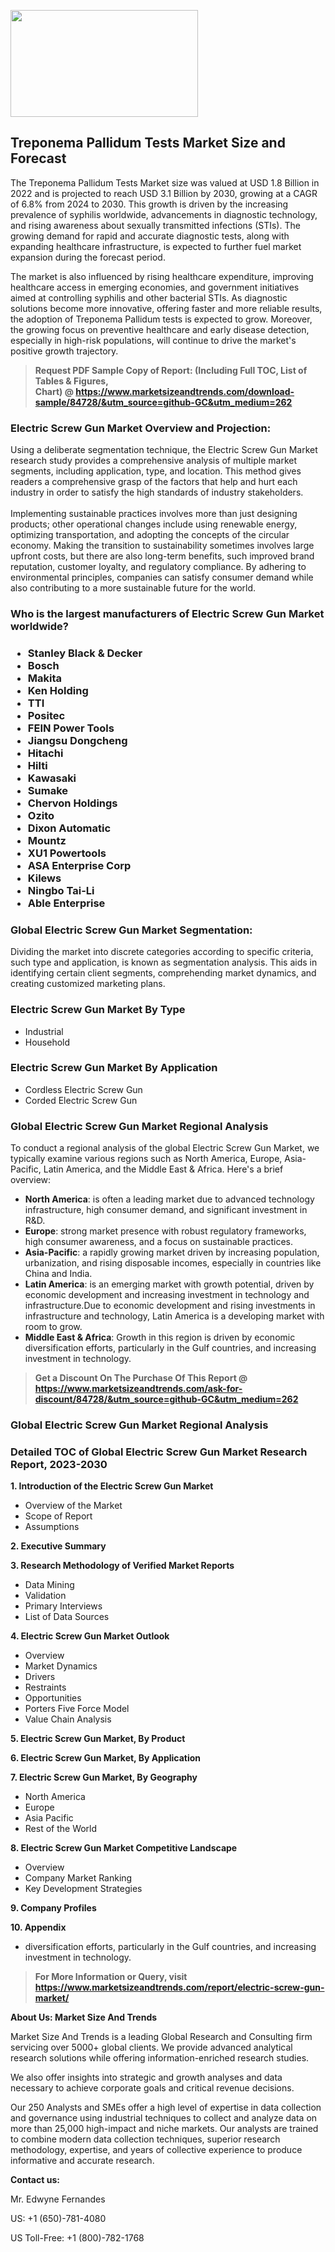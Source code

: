 <p><img class="alignnone size-medium wp-image-20088" src="https://ffe5etoiles.com/wp-content/uploads/2024/12/MST1-300x171.png" alt="" width="300" height="171" /></p><h2>Treponema Pallidum Tests Market Size and Forecast</h2><p>The Treponema Pallidum Tests Market size was valued at USD 1.8 Billion in 2022 and is projected to reach USD 3.1 Billion by 2030, growing at a CAGR of 6.8% from 2024 to 2030. This growth is driven by the increasing prevalence of syphilis worldwide, advancements in diagnostic technology, and rising awareness about sexually transmitted infections (STIs). The growing demand for rapid and accurate diagnostic tests, along with expanding healthcare infrastructure, is expected to further fuel market expansion during the forecast period.</p><p>The market is also influenced by rising healthcare expenditure, improving healthcare access in emerging economies, and government initiatives aimed at controlling syphilis and other bacterial STIs. As diagnostic solutions become more innovative, offering faster and more reliable results, the adoption of Treponema Pallidum tests is expected to grow. Moreover, the growing focus on preventive healthcare and early disease detection, especially in high-risk populations, will continue to drive the market's positive growth trajectory.</p></p><blockquote id="" class=""><strong>Request PDF Sample Copy of Report: (Including Full TOC, List of Tables &amp; Figures, Chart)&nbsp;@&nbsp;<strong><a href="https://www.marketsizeandtrends.com/download-sample/84728/&utm_source=github-GC&utm_medium=262" target="_blank">https://www.marketsizeandtrends.com/download-sample/84728/&utm_source=github-GC&utm_medium=262</a></strong></strong></blockquote><h3 id="" class="">Electric Screw Gun Market&nbsp;Overview and Projection:</h3><p id="" class="">Using a deliberate segmentation technique, the Electric Screw Gun Market research study provides a comprehensive analysis of multiple market segments, including application, type, and location. This method gives readers a comprehensive grasp of the factors that help and hurt each industry in order to satisfy the high standards of industry stakeholders. <br /> <br />Implementing sustainable practices involves more than just designing products; other operational changes include using renewable energy, optimizing transportation, and adopting the concepts of the circular economy. Making the transition to sustainability sometimes involves large upfront costs, but there are also long-term benefits, such improved brand reputation, customer loyalty, and regulatory compliance. By adhering to environmental principles, companies can satisfy consumer demand while also contributing to a more sustainable future for the world.</p><h3 id="" class="">Who is the largest manufacturers of&nbsp;Electric Screw Gun Market worldwide?</h3><h3 class=""><p><ul><li>Stanley Black & Decker </li><li> Bosch </li><li> Makita </li><li> Ken Holding </li><li> TTI </li><li> Positec </li><li> FEIN Power Tools </li><li> Jiangsu Dongcheng </li><li> Hitachi </li><li> Hilti </li><li> Kawasaki </li><li> Sumake </li><li> Chervon Holdings </li><li> Ozito </li><li> Dixon Automatic </li><li> Mountz </li><li> XU1 Powertools </li><li> ASA Enterprise Corp </li><li> Kilews </li><li> Ningbo Tai-Li </li><li> Able Enterprise</li></ul></p></h3><h3 id="" class="">Global&nbsp;Electric Screw Gun Market Segmentation:</h3><p id="" class="">Dividing the market into discrete categories according to specific criteria, such type and application, is known as segmentation analysis. This aids in identifying certain client segments, comprehending market dynamics, and creating customized marketing plans.</p><h3 id="" class="">Electric Screw Gun Market&nbsp;By Type</h3><p><p><ul><li>Industrial </li><li> Household</p></li></ul></p></p><h3 id="" class="">Electric Screw Gun Market&nbsp;By Application</h3><p class=""><p><ul><li>Cordless Electric Screw Gun </li><li> Corded Electric Screw Gun</li></ul></p></p><h3 id="" class="">Global Electric Screw Gun Market Regional Analysis</h3><p id="" class="">To conduct a regional analysis of the global Electric Screw Gun Market, we typically examine various regions such as North America, Europe, Asia-Pacific, Latin America, and the Middle East &amp; Africa. Here's a brief overview:</p><ul><li><strong>North America</strong>: is often a leading market due to advanced technology infrastructure, high consumer demand, and significant investment in R&amp;D.</li><li><strong>Europe</strong>: strong market presence with robust regulatory frameworks, high consumer awareness, and a focus on sustainable practices.</li><li><strong>Asia-Pacific</strong>: a rapidly growing market driven by increasing population, urbanization, and rising disposable incomes, especially in countries like China and India.</li><li><strong>Latin America</strong>: is an emerging market with growth potential, driven by economic development and increasing investment in technology and infrastructure.Due to economic development and rising investments in infrastructure and technology, Latin America is a developing market with room to grow.</li><li><strong>Middle East &amp; Africa</strong>: Growth in this region is driven by economic diversification efforts, particularly in the Gulf countries, and increasing investment in technology.</li></ul><blockquote id="" class=""><strong>Get a Discount On The Purchase Of This Report @ <strong><a href="https://www.marketsizeandtrends.com/ask-for-discount/84728/&utm_source=github-GC&utm_medium=262" target="_blank">https://www.marketsizeandtrends.com/ask-for-discount/84728/&utm_source=github-GC&utm_medium=262</a></strong></strong></blockquote><h3 id="" class="">Global Electric Screw Gun Market Regional Analysis</h3><h3 id="" class="">Detailed TOC of Global Electric Screw Gun Market Research Report, 2023-2030</h3><p id="" class=""><strong>1. Introduction of the Electric Screw Gun Market</strong></p><ul><li>Overview of the Market</li><li>Scope of Report</li><li>Assumptions</li></ul><p id="" class=""><strong>2. Executive Summary</strong></p><p id="" class=""><strong>3. Research Methodology of Verified Market Reports</strong></p><ul><li>Data Mining</li><li>Validation</li><li>Primary Interviews</li><li>List of Data Sources</li></ul><p id="" class=""><strong>4. Electric Screw Gun Market Outlook</strong></p><ul><li>Overview</li><li>Market Dynamics</li><li>Drivers</li><li>Restraints</li><li>Opportunities</li><li>Porters Five Force Model</li><li>Value Chain Analysis</li></ul><p id="" class=""><strong>5. Electric Screw Gun Market, By Product</strong></p><p id="" class=""><strong>6. Electric Screw Gun Market, By Application</strong></p><p id="" class=""><strong>7. Electric Screw Gun Market, By Geography</strong></p><ul><li>North America</li><li>Europe</li><li>Asia Pacific</li><li>Rest of the World</li></ul><p id="" class=""><strong>8. Electric Screw Gun Market Competitive Landscape</strong></p><ul><li>Overview</li><li>Company Market Ranking</li><li>Key Development Strategies</li></ul><p id="" class=""><strong>9. Company Profiles</strong></p><p id="" class=""><strong>10. Appendix</strong></p><ul><li>diversification efforts, particularly in the Gulf countries, and increasing investment in technology.</li></ul><blockquote id="" class=""><strong>For More Information or Query, visit <strong><strong><a href="https://www.marketsizeandtrends.com/report/electric-screw-gun-market/" target="_blank">https://www.marketsizeandtrends.com/report/electric-screw-gun-market/</a></strong></strong></strong></blockquote><p id="" class=""><strong>About Us: Market Size And Trends</strong></p><p id="" class="">Market Size And Trends is a leading Global Research and Consulting firm servicing over 5000+ global clients. We provide advanced analytical research solutions while offering information-enriched research studies.</p><p id="" class="">We also offer insights into strategic and growth analyses and data necessary to achieve corporate goals and critical revenue decisions.</p><p id="" class="">Our 250 Analysts and SMEs offer a high level of expertise in data collection and governance using industrial techniques to collect and analyze data on more than 25,000 high-impact and niche markets. Our analysts are trained to combine modern data collection techniques, superior research methodology, expertise, and years of collective experience to produce informative and accurate research.</p><p id="" class=""><strong>Contact us:</strong></p><p id="" class="">Mr. Edwyne Fernandes</p><p id="" class="">US: +1 (650)-781-4080</p><p id="" class="">US Toll-Free: +1 (800)-782-1768</p>
